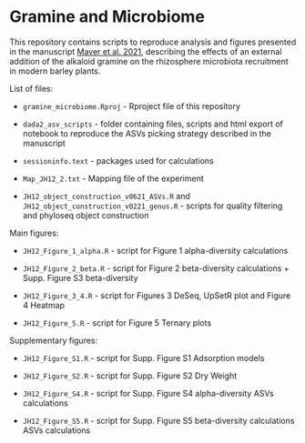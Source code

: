 # Gramine and Microbiome

This repository contains scripts to reproduce analysis and figures presented in the manuscript [Maver et al. 2021](https://peerj.com/articles/12498/), describing the effects of an external addition of the alkaloid gramine on the rhizosphere microbiota recruitment in modern barley plants. 

List of files:

- ```gramine_microbiome.Rproj``` -  Rproject file of this repository

- ```dada2_asv_scripts``` -  folder containing files, scripts and html export of notebook to reproduce the ASVs picking strategy described in the manuscript

- ```sessioninfo.text``` -  packages used for calculations

- ```Map_JH12_2.txt``` - Mapping file of the experiment

- ```JH12_object_construction_v0621_ASVs.R``` and ```JH12_object_construction_v0221_genus.R``` - scripts for quality filtering and phyloseq object construction

Main figures:

- ```JH12_Figure_1_alpha.R``` - script for Figure 1 alpha-diversity calculations 

- ```JH12_Figure_2_beta.R``` - script for Figure 2 beta-diversity calculations + Supp. Figure S3 beta-diversity

- ```JH12_Figure_3_4.R``` - script for Figures 3 DeSeq, UpSetR plot and Figure 4 Heatmap

- ```JH12_Figure_5.R``` - script for Figure 5 Ternary plots

Supplementary figures:

- ```JH12_Figure_S1.R``` - script for Supp. Figure S1 Adsorption models

- ```JH12_Figure_S2.R``` - script for Supp. Figure S2 Dry Weight

- ```JH12_Figure_S4.R``` - script for Supp. Figure S4 alpha-diversity ASVs calculations 

- ```JH12_Figure_S5.R``` - script for Supp. Figure S5 beta-diversity calculations ASVs calculations 